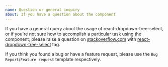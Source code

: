 ```yaml
---
name: Question or general inquiry
about: If you have a question about the component
---
```


If you have a general query about the usage of react-dropdown-tree-select, or if you're not sure how to accomplish a particular task using the component; please raise a question on [stackoverflow.com](https://stackoverflow.com) with [react-dropdown-tree-select](https://stackoverflow.com/questions/tagged/react-dropdown-tree-select) tag.

If you think you found a bug or have a feature request, please use the `Bug Report`/`Feature request` template respectively.
